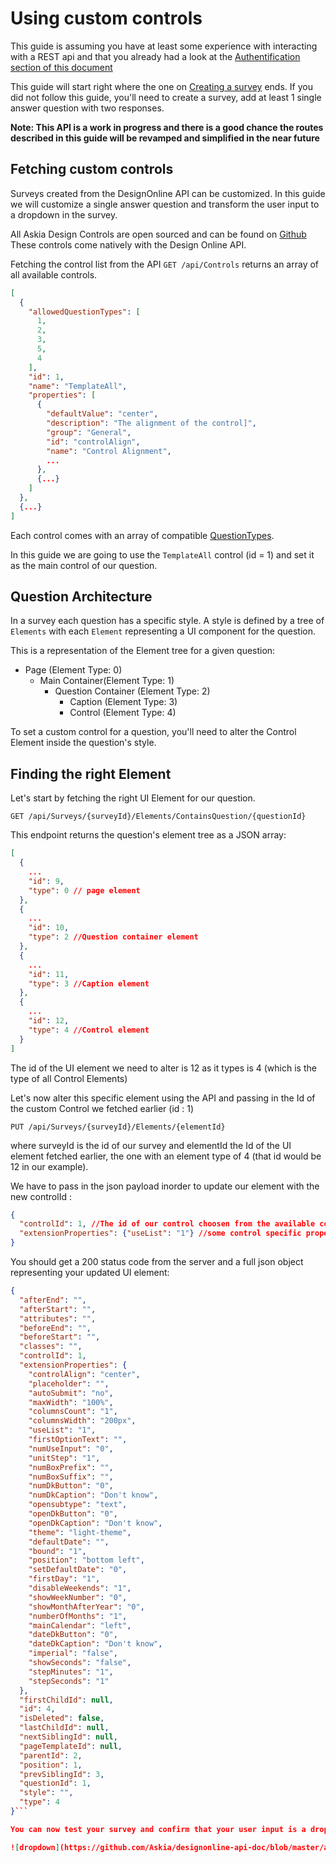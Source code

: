 # Using custom controls

This guide is assuming you have at least some experience with interacting with a REST api and that you already had a look at the [Authentification section of this document](intro-authentification.md)

This guide will start right where the one on [Creating a survey](guide-create-survey.md) ends.
If you did not follow this guide, you'll need to create a survey, add at least 1 single answer question with two responses.

**Note: This API is a work in progress and there is a good chance the routes described in this guide will be revamped and simplified in the near future**

## Fetching custom controls

Surveys created from the DesignOnline API can be customized. In this guide we will customize a single answer question and transform the user input to a dropdown in the survey.

All Askia Design Controls are open sourced and can be found on [Github](https://github.com/AskiaADX)
These controls come natively with the Design Online API.

Fetching the control list from the API `GET /api/Controls` returns an array of all available controls.

```json
[
  {
    "allowedQuestionTypes": [
      1,
      2,
      3,
      5,
      4
    ],
    "id": 1,
    "name": "TemplateAll",
    "properties": [
      {
        "defaultValue": "center",
        "description": "The alignment of the control]",
        "group": "General",
        "id": "controlAlign",
        "name": "Control Alignment",
        ...
      },
      {...}
    ]
  },
  {...}
]
```

Each control comes with an array of compatible [QuestionTypes](http://installers.askia.com/helpdesk/devs/AskiaCoreDoc/html/79108644-24ea-a2e7-b662-59e882cdf1e3.htm).

In this guide we are going to use the `TemplateAll` control (id = 1) and set it as the main control of our question.

## Question Architecture

In a survey each question has a specific style. A style is defined by a tree of `Elements` with each `Element` representing a UI component for the question.

This is a representation of the Element tree for a given question:

- Page (Element Type: 0)
    - Main Container(Element Type: 1)
      - Question Container (Element Type: 2)
          - Caption (Element Type: 3)
          - Control (Element Type: 4)


To set a custom control for a question, you'll need to alter the Control Element inside the question's style.

## Finding the right Element

Let's start by fetching the right UI Element for our question.

`GET /api/Surveys/{surveyId}/Elements/ContainsQuestion/{questionId}`

This endpoint returns the question's element tree as a JSON array:
```json
[
  {
    ...
    "id": 9,
    "type": 0 // page element
  },
  {
    ...
    "id": 10,
    "type": 2 //Question container element
  },
  {
    ...
    "id": 11,
    "type": 3 //Caption element
  },
  {
    ...
    "id": 12,
    "type": 4 //Control element
  }
]
```

The id of the UI element we need to alter is 12 as it types is 4 (which is the type of all Control Elements)

Let's now alter this specific element using the API and passing in the Id of the custom Control we fetched earlier (id : 1)

`PUT /api/Surveys/{surveyId}/Elements/{elementId}`

where surveyId is the id of our survey and elementId the Id of the UI element fetched earlier, the one with an element type of 4 (that id would be 12 in our example).

We have to pass in the json payload inorder to update our element with the new controlId :
```json
{
  "controlId": 1, //The id of our control choosen from the available controls
  "extensionProperties": {"useList": "1"} //some control specific properties (here we are using the control as a clmosed question dropdown)
}
```

You should get a 200 status code from the server and a full json object representing your updated UI element:
```json
{
  "afterEnd": "",
  "afterStart": "",
  "attributes": "",
  "beforeEnd": "",
  "beforeStart": "",
  "classes": "",
  "controlId": 1,
  "extensionProperties": {
    "controlAlign": "center",
    "placeholder": "",
    "autoSubmit": "no",
    "maxWidth": "100%",
    "columnsCount": "1",
    "columnsWidth": "200px",
    "useList": "1",
    "firstOptionText": "",
    "numUseInput": "0",
    "unitStep": "1",
    "numBoxPrefix": "",
    "numBoxSuffix": "",
    "numDkButton": "0",
    "numDkCaption": "Don't know",
    "opensubtype": "text",
    "openDkButton": "0",
    "openDkCaption": "Don't know",
    "theme": "light-theme",
    "defaultDate": "",
    "bound": "1",
    "position": "bottom left",
    "setDefaultDate": "0",
    "firstDay": "1",
    "disableWeekends": "1",
    "showWeekNumber": "0",
    "showMonthAfterYear": "0",
    "numberOfMonths": "1",
    "mainCalendar": "left",
    "dateDkButton": "0",
    "dateDkCaption": "Don't know",
    "imperial": "false",
    "showSeconds": "false",
    "stepMinutes": "1",
    "stepSeconds": "1"
  },
  "firstChildId": null,
  "id": 4,
  "isDeleted": false,
  "lastChildId": null,
  "nextSiblingId": null,
  "pageTemplateId": null,
  "parentId": 2,
  "position": 1,
  "prevSiblingId": 3,
  "questionId": 1,
  "style": "",
  "type": 4
}```

You can now test your survey and confirm that your user input is a dropdown instead of two radio buttons.

![dropdown](https://github.com/Askia/designonline-api-doc/blob/master/assets/dropdown.png)

